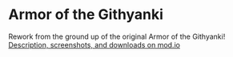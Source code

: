 # Armor of the Githyanki
Rework from the ground up of the original Armor of the Githyanki!\
[Description, screenshots, and downloads on mod.io](https://mod.io/)
